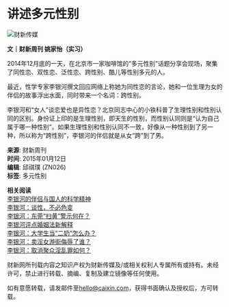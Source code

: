 # 讲述多元性别

![财新传媒](//file.caixin.com/file/weixin/cx_logo.jpg)

**文｜财新周刊 姚家怡（实习）**

2014年12月底的一天，在北京市一家咖啡馆的“多元性别”话题分享会现场，聚集了同性恋、双性恋、泛性恋、跨性别、酷儿等性别多元的人。

最近，性学专家李银河撰文回应网络上称她为同性恋的言论，她和一位生理为女的伴侣的故事浮出水面，同时带来一个名词：跨性别。

李银河和“女人”谈恋爱也是异性恋？北京同志中心的小铁科普了生理性别和性别认同的区别。身份证上印的是生理性别，即天生的性别，而性别认同则是“认为自己属于哪一种性别”。如果生理性别和性别认同不一致，好像从一种性别到了另一种，所以称为“跨性别”，李银河的伴侣就是从女“跨”到了男。

**来源**: 财新周刊  
**时间**: 2015年01月12日  
**编辑**: 邱祺璞 (ZN026)  
**标签**: 多元性别 

**相关阅读**  
[李银河的伴侣与国人的科学精神](https://opinion.caixin.com/m/2014-12-24/100767373.html)  
[李银河：谈性，不必色变](https://video.caixin.com/m/2014-06-16/100691165.html)  
[李银河：东莞“扫黄”警示何在？](https://opinion.caixin.com/m/2014-02-10/100636903.html)  
[李银河评点婚姻法新解释](https://video.caixin.com/m/2011-08-31/100296629.html)  
[李银河：大学生当“二奶”怎么办？](https://opinion.caixin.com/m/2010-08-19/100189658.html)  
[李银河：卖淫女游街侮辱了谁？](https://opinion.caixin.com/m/2010-07-26/100189644.html)  
[李银河：取消聚众淫乱罪如何？](https://opinion.caixin.com/m/2010-05-21/100189601.html) 

财新网所刊载内容之知识产权为财新传媒及/或相关权利人专属所有或持有。未经许可，禁止进行转载、摘编、复制及建立镜像等任何使用。

如有意愿转载，请发邮件至[hello@caixin.com](mailto:hello@caixin.com)，获得书面确认及授权后，方可转载。
<!-- tcd_original_link https://weekly.caixin.com/m/2015-01-09/100772666.html -->
